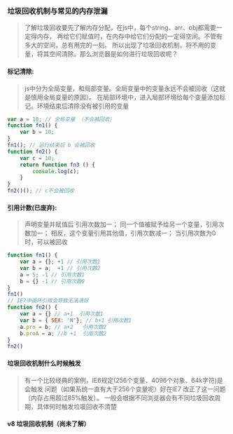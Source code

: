 ### 垃圾回收机制与常见的内存泄漏
> 了解垃圾回收要先了解内存分配，在js中，每个string、arr、obj都需要一定得内存，
>再给它们赋值时，在内存中给它们分配的一定得空间。不管有多大的空间，总有用完的一刻。
>所以出现了垃圾回收机制，将不用的变量，将其空间清除。那么浏览器是如何进行垃圾回收呢？ 

#### 标记清除: 
> js中分为全局变量，和局部变量。全局变量中的变量永远不会被回收（这就是慎用全局变量的原因）。 
>在局部环境中，进入局部环境给每个变量添加标记。环境结束后清除没有被引用的变量
```js
var a = 10; // 全局变量 （不会被回收）
function fn1() {
    var b = 10;
}
fn1(); // 运行结束后 b 会被回收
function fn2() {
    var c = 10;
    return function fn3 () {
        console.log(c);
    }
}
fn2()(); // c不会被回收
```

#### 引用计数(已废弃): 
> 声明变量并赋值后 引用次数加一； 
> 同一个值被赋予给另一个变量，引用次数加一； 
> 相反，这个变量引用其他值，引用次数减一；
> 当引用次数为0时，可以被回收
```js
function fn1() {
    var a = {}; +1 // 引用次数1
    var b = a;  +1 // 引用次数2
    a = 5; -1 // 引用次数1
    b = {} -1 // 引用次数0
}
fn1()
// IE7中循环引用会导致无法清除
function fn2() {
    var a = {} // a+1  引用次数1
    var b = { SEX: 'N'}; // b+1 引用次数1
    a.pro = b; // a+2   引用次数2
    b.proA = a; //b +1  引用次数2
}
fn2()
```

#### 垃圾回收机制什么时候触发
> 有一个比较经典的案例，IE6规定(256个变量、4096个对象、64k字符)是会触发
> 问题（如果系统一直有大于256个变量呢）好在IE7 改正了这一问题（内存占用超过85%触发）。
> 一般会根据不同浏览器会有不同垃圾回收周期，具体何时触发垃圾回收不清楚


#### v8 垃圾回收机制（尚未了解）